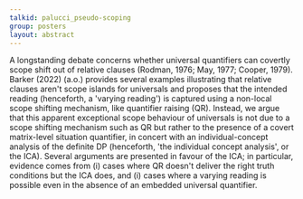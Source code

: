 ```yaml
---
talkid: palucci_pseudo-scoping
group: posters
layout: abstract
---
```


A longstanding debate concerns whether universal quantifiers can covertly scope shift out of relative clauses (Rodman, 1976; May, 1977; Cooper, 1979). Barker (2022) (a.o.) provides several examples illustrating that relative clauses aren't scope islands for universals and proposes that the intended reading (henceforth, a 'varying reading') is captured using a non-local scope shifting mechanism, like quantifier raising (QR). Instead, we argue that this apparent exceptional scope behaviour of universals is not due to a scope shifting mechanism such as QR but rather to the presence of a covert matrix-level situation quantifier, in concert with an individual-concept analysis of the definite DP (henceforth, 'the individual concept analysis', or the ICA). Several arguments are presented in favour of the ICA; in particular, evidence comes from (i) cases where QR doesn't deliver the right truth conditions but the ICA does, and (i) cases where a varying reading is possible even in the absence of an embedded universal quantifier.